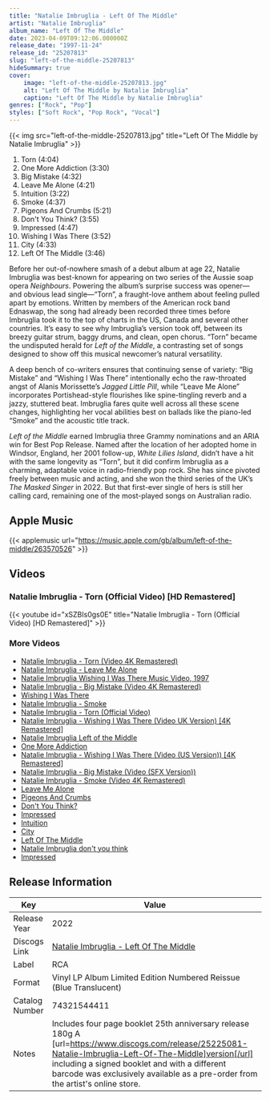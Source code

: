 ```yaml
---
title: "Natalie Imbruglia - Left Of The Middle"
artist: "Natalie Imbruglia"
album_name: "Left Of The Middle"
date: 2023-04-09T09:12:06.000000Z
release_date: "1997-11-24"
release_id: "25207813"
slug: "left-of-the-middle-25207813"
hideSummary: true
cover:
    image: "left-of-the-middle-25207813.jpg"
    alt: "Left Of The Middle by Natalie Imbruglia"
    caption: "Left Of The Middle by Natalie Imbruglia"
genres: ["Rock", "Pop"]
styles: ["Soft Rock", "Pop Rock", "Vocal"]
---
```


{{< img src="left-of-the-middle-25207813.jpg" title="Left Of The Middle by Natalie Imbruglia" >}}

<!-- section break -->

1. Torn (4:04)
2. One More Addiction (3:30)
3. Big Mistake (4:32)
4. Leave Me Alone (4:21)
5. Intuition (3:22)
6. Smoke (4:37)
7. Pigeons And Crumbs (5:21)
8. Don't You Think? (3:55)
9. Impressed (4:47)
10. Wishing I Was There (3:52)
11. City (4:33)
12. Left Of The Middle (3:46)

<!-- section break -->


Before her out-of-nowhere smash of a debut album at age 22, Natalie Imbruglia was best-known for appearing on two series of the Aussie soap opera <i>Neighbours</i>. Powering the album’s surprise success was opener—and obvious lead single—“Torn”, a fraught-love anthem about feeling pulled apart by emotions. Written by members of the American rock band Ednaswap, the song had already been recorded three times before Imbruglia took it to the top of charts in the US, Canada and several other countries. It’s easy to see why Imbruglia’s version took off, between its breezy guitar strum, baggy drums, and clean, open chorus. “Torn” became the undisputed herald for <i>Left of the Middle</i>, a contrasting set of songs designed to show off this musical newcomer’s natural versatility. 

A deep bench of co-writers ensures that continuing sense of variety: “Big Mistake” and “Wishing I Was There” intentionally echo the raw-throated angst of Alanis Morissette’s <i>Jagged Little Pill</i>, while “Leave Me Alone” incorporates Portishead-style flourishes like spine-tingling reverb and a jazzy, stuttered beat. Imbruglia fares quite well across all these scene changes, highlighting her vocal abilities best on ballads like the piano-led “Smoke” and the acoustic title track. 

<i>Left of the Middle</i> earned Imbruglia three Grammy nominations and an ARIA win for Best Pop Release. Named after the location of her adopted home in Windsor, England, her 2001 follow-up, <i>White Lilies Island</i>, didn’t have a hit with the same longevity as “Torn”, but it did confirm Imbruglia as a charming, adaptable voice in radio-friendly pop rock. She has since pivoted freely between music and acting, and she won the third series of the UK’s <i>The Masked Singer</i> in 2022. But that first-ever single of hers is still her calling card, remaining one of the most-played songs on Australian radio.



## Apple Music
{{< applemusic url="https://music.apple.com/gb/album/left-of-the-middle/263570526" >}}





## Videos
### Natalie Imbruglia - Torn (Official Video) [HD Remastered]
{{< youtube id="xSZBIs0gs0E" title="Natalie Imbruglia - Torn (Official Video) [HD Remastered]" >}}<br>

### More Videos

- [Natalie Imbruglia - Torn (Video 4K Remastered)](https://www.youtube.com/watch?v=sOY5314LyEY)
- [Natalie Imbruglia - Leave Me Alone](https://www.youtube.com/watch?v=xqDlLpPV2PA)
- [Natalie Imbruglia Wishing I Was There Music Video, 1997](https://www.youtube.com/watch?v=mSkNhZQo8h0)
- [Natalie Imbruglia - Big Mistake (Video 4K Remastered)](https://www.youtube.com/watch?v=ejZmfnRTdME)
- [Wishing I Was There](https://www.youtube.com/watch?v=3_KiTA7o1Kw)
- [Natalie Imbruglia - Smoke](https://www.youtube.com/watch?v=JzbjYNUak4I)
- [Natalie Imbruglia - Torn (Official Video)](https://www.youtube.com/watch?v=VV1XWJN3nJo)
- [Natalie Imbruglia - Wishing I Was There (Video UK Version) [4K Remastered]](https://www.youtube.com/watch?v=byBOtfWdfZY)
- [Natalie Imbruglia   Left of the Middle](https://www.youtube.com/watch?v=oE9FGK-J9jA)
- [One More Addiction](https://www.youtube.com/watch?v=-hOVpna9DDg)
- [Natalie Imbruglia - Wishing I Was There (Video (US Version)) [4K Remastered]](https://www.youtube.com/watch?v=Fu4_5e1skTM)
- [Natalie Imbruglia - Big Mistake (Video (SFX Version))](https://www.youtube.com/watch?v=8Jg4VSp7GG0)
- [Natalie Imbruglia - Smoke (Video 4K Remastered)](https://www.youtube.com/watch?v=suycNlHj_fs)
- [Leave Me Alone](https://www.youtube.com/watch?v=5rABvZefMEo)
- [Pigeons And Crumbs](https://www.youtube.com/watch?v=zYAXhUv746g)
- [Don't You Think?](https://www.youtube.com/watch?v=6lvviu71AaM)
- [Impressed](https://www.youtube.com/watch?v=Fp0D91YRtj8)
- [Intuition](https://www.youtube.com/watch?v=4Clo8te75No)
- [City](https://www.youtube.com/watch?v=Od9nYiK2rhY)
- [Left Of The Middle](https://www.youtube.com/watch?v=_7WwzAfTAyw)
- [Natalie Imbruglia don't you think](https://www.youtube.com/watch?v=JTqHnW29iVI)
- [Impressed](https://www.youtube.com/watch?v=fs3f3xCU4O4)


## Release Information
|  Key           | Value                                                |
| ---------------| ---------------------------------------------------- |
| Release Year   | 2022                                   |
| Discogs Link   | [Natalie Imbruglia - Left Of The Middle](https://www.discogs.com/release/25207813-Natalie-Imbruglia-Left-Of-The-Middle) |
| Label          | RCA |
| Format         | Vinyl LP Album Limited Edition Numbered Reissue (Blue Translucent) |
| Catalog Number | 74321544411 |
| Notes |  Includes four page booklet 25th anniversary release 180g  A  [url=https://www.discogs.com/release/25225081-Natalie-Imbruglia-Left-Of-The-Middle]version[/url] including a signed booklet and with a different barcode was exclusively available as a pre-order from the artist's online store. |
